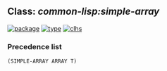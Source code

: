 ## Class: ***common-lisp:simple-array***
[![package](https://img.shields.io/badge/Package-COMMON--LISP-5f9ea0.svg?style=social&colorA=999999)](../) [![type](https://img.shields.io/badge/Type-Class-5f9ea0.svg?style=social&colorA=999999)](../#class) [![clhs](https://img.shields.io/badge/CLHS-SIMPLE--ARRAY-5f9ea0.svg?style=social&colorA=999999)](http://www.lispworks.com/documentation/HyperSpec/Body/t_smp_ar.htm) 
### Precedence list
```
(SIMPLE-ARRAY ARRAY T)
```
